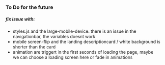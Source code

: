 ### To Do for the future

##### fix issue with:

- styles.js and the large-mobile-device. there is an issue in the navigationbar, the variables doesnt work
- mobile screen-flip and the landing descriptioncard / white background is shorter than the card 
- animation are triggert in the first seconds of loading the page, maybe we can choose a loading screen here or fade in animations